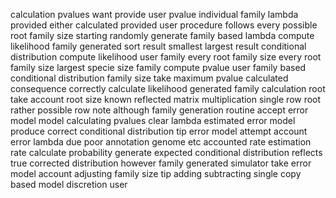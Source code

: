 calculation pvalues want provide user pvalue individual family lambda provided either calculated provided user procedure follows every possible root family size starting randomly generate family based lambda compute likelihood family generated sort result smallest largest result conditional distribution compute likelihood user family every root family size every root family size largest specie size family compute pvalue user family based conditional distribution family size take maximum pvalue calculated consequence correctly calculate likelihood generated family calculation root take account root size known reflected matrix multiplication single row root rather possible row note although family generation routine accept error model model calculating pvalues clear lambda estimated error model produce correct conditional distribution tip error model attempt account error lambda due poor annotation genome etc accounted rate estimation rate calculate probability generate expected conditional distribution reflects true corrected distribution however family generated simulator take error model account adjusting family size tip adding subtracting single copy based model discretion user